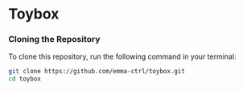 # Toybox

### Cloning the Repository

To clone this repository, run the following command in your terminal:

```bash
git clone https://github.com/emma-ctrl/toybox.git
cd toybox
```
